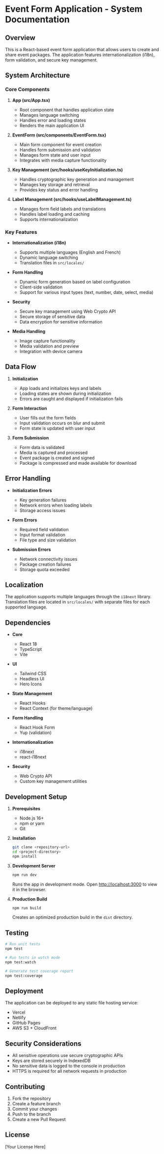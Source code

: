 # Event Form Application - System Documentation

## Overview

This is a React-based event form application that allows users to create and share event packages. The application features internationalization (i18n), form validation, and secure key management.

## System Architecture

### Core Components

1. **App (src/App.tsx)**
   - Root component that handles application state
   - Manages language switching
   - Handles error and loading states
   - Renders the main application UI

2. **EventForm (src/components/EventForm.tsx)**
   - Main form component for event creation
   - Handles form submission and validation
   - Manages form state and user input
   - Integrates with media capture functionality

3. **Key Management (src/hooks/useKeyInitialization.ts)**
   - Handles cryptographic key generation and management
   - Manages key storage and retrieval
   - Provides key status and error handling

4. **Label Management (src/hooks/useLabelManagement.ts)**
   - Manages form field labels and translations
   - Handles label loading and caching
   - Supports internationalization

### Key Features

- **Internationalization (i18n)**
  - Supports multiple languages (English and French)
  - Dynamic language switching
  - Translation files in `src/locales/`

- **Form Handling**
  - Dynamic form generation based on label configuration
  - Client-side validation
  - Support for various input types (text, number, date, select, media)

- **Security**
  - Secure key management using Web Crypto API
  - Secure storage of sensitive data
  - Data encryption for sensitive information

- **Media Handling**
  - Image capture functionality
  - Media validation and preview
  - Integration with device camera

## Data Flow

1. **Initialization**
   - App loads and initializes keys and labels
   - Loading states are shown during initialization
   - Errors are caught and displayed if initialization fails

2. **Form Interaction**
   - User fills out the form fields
   - Input validation occurs on blur and submit
   - Form state is updated with user input

3. **Form Submission**
   - Form data is validated
   - Media is captured and processed
   - Event package is created and signed
   - Package is compressed and made available for download

## Error Handling

- **Initialization Errors**
  - Key generation failures
  - Network errors when loading labels
  - Storage access issues

- **Form Errors**
  - Required field validation
  - Input format validation
  - File type and size validation

- **Submission Errors**
  - Network connectivity issues
  - Package creation failures
  - Storage quota exceeded

## Localization

The application supports multiple languages through the `i18next` library. Translation files are located in `src/locales/` with separate files for each supported language.

## Dependencies

- **Core**
  - React 18
  - TypeScript
  - Vite

- **UI**
  - Tailwind CSS
  - Headless UI
  - Hero Icons

- **State Management**
  - React Hooks
  - React Context (for theme/language)

- **Form Handling**
  - React Hook Form
  - Yup (validation)

- **Internationalization**
  - i18next
  - react-i18next

- **Security**
  - Web Crypto API
  - Custom key management utilities

## Development Setup

1. **Prerequisites**
   - Node.js 16+
   - npm or yarn
   - Git

2. **Installation**
   ```bash
   git clone <repository-url>
   cd <project-directory>
   npm install
   ```

3. **Development Server**
   ```bash
   npm run dev
   ```
   Runs the app in development mode. Open [http://localhost:3000](http://localhost:3000) to view it in the browser.

4. **Production Build**
   ```bash
   npm run build
   ```
   Creates an optimized production build in the `dist` directory.

## Testing

```bash
# Run unit tests
npm test

# Run tests in watch mode
npm test:watch

# Generate test coverage report
npm test:coverage
```

## Deployment

The application can be deployed to any static file hosting service:

- Vercel
- Netlify
- GitHub Pages
- AWS S3 + CloudFront

## Security Considerations

- All sensitive operations use secure cryptographic APIs
- Keys are stored securely in IndexedDB
- No sensitive data is logged to the console in production
- HTTPS is required for all network requests in production

## Contributing

1. Fork the repository
2. Create a feature branch
3. Commit your changes
4. Push to the branch
5. Create a new Pull Request

## License

[Your License Here]
